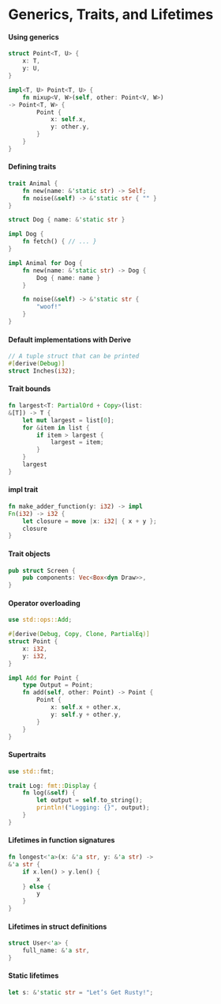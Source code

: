 # Generics, Traits, and Lifetimes

#### Using generics

```rust 
struct Point<T, U> {
    x: T,
    y: U,
}

impl<T, U> Point<T, U> {
    fn mixup<V, W>(self, other: Point<V, W>)
-> Point<T, W> {
        Point {
            x: self.x,
            y: other.y,
        }
    }
}

```
#### Defining traits
```rust
trait Animal {
    fn new(name: &'static str) -> Self;
    fn noise(&self) -> &'static str { "" }
}

struct Dog { name: &'static str }

impl Dog {
    fn fetch() { // ... }
}

impl Animal for Dog {
    fn new(name: &'static str) -> Dog {
        Dog { name: name }
    }

    fn noise(&self) -> &'static str {
        "woof!"
    }
}
```

#### Default implementations with Derive
```rust 
// A tuple struct that can be printed
#[derive(Debug)]
struct Inches(i32);
```

#### Trait bounds
```rust
fn largest<T: PartialOrd + Copy>(list:
&[T]) -> T {
    let mut largest = list[0];
    for &item in list {
        if item > largest {
            largest = item;
        }
    }
    largest
}
```

#### impl trait
```rust
fn make_adder_function(y: i32) -> impl
Fn(i32) -> i32 {
    let closure = move |x: i32| { x + y };
    closure
}
```
#### Trait objects
```rust
pub struct Screen {
    pub components: Vec<Box<dyn Draw>>,
}
```
#### Operator overloading
```rust
use std::ops::Add;

#[derive(Debug, Copy, Clone, PartialEq)]
struct Point {
    x: i32,
    y: i32,
}

impl Add for Point {
    type Output = Point;
    fn add(self, other: Point) -> Point {
        Point {
            x: self.x + other.x,
            y: self.y + other.y,
        }   
    }
}
```

#### Supertraits

```rust
use std::fmt;

trait Log: fmt::Display {
    fn log(&self) {
        let output = self.to_string();
        println!("Logging: {}", output);
    }
}
```

#### Lifetimes in function signatures

```rust
fn longest<'a>(x: &'a str, y: &'a str) ->
&'a str {
    if x.len() > y.len() {
        x
    } else {
        y
    }
}
```

#### Lifetimes in struct definitions

```rust
struct User<'a> {
    full_name: &'a str,
}
```

#### Static lifetimes
```rust
let s: &'static str = "Let’s Get Rusty!";
```